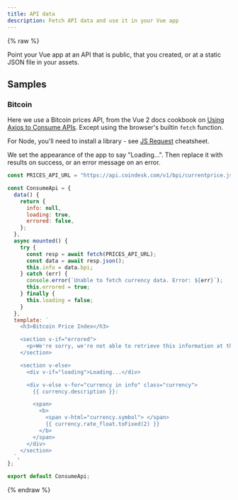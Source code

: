 ```yaml
---
title: API data
description: Fetch API data and use it in your Vue app
---
```


{% raw %}

Point your Vue app at an API that is public, that you created, or at a static JSON file in your assets.

## Samples

### Bitcoin

Here we use a Bitcoin prices API, from the Vue 2 docs cookbook on [Using Axios to Consume APIs](https://vuejs.org/v2/cookbook/using-axios-to-consume-apis.html). Except using the browser's builtin `fetch` function.

For Node, you'll need to install a library - see [JS Request](https://michaelcurrin.github.io/dev-cheatsheets/cheatsheets/javascript/general/request/) cheatsheet.

We set the appearance of the app to say "Loading...". Then replace it with results on success, or an error message on an error.

```javascript
const PRICES_API_URL = "https://api.coindesk.com/v1/bpi/currentprice.json";

const ConsumeApi = {
  data() {
    return {
      info: null,
      loading: true,
      errored: false,
    };
  },
  async mounted() {
    try {
      const resp = await fetch(PRICES_API_URL);
      const data = await resp.json();
      this.info = data.bpi;
    } catch (err) {
      console.error(`Unable to fetch currency data. Error: ${err}`);
      this.errored = true;
    } finally {
      this.loading = false;
    }
  },
  template: `
    <h3>Bitcoin Price Index</h3>

    <section v-if="errored">
      <p>We're sorry, we're not able to retrieve this information at the moment, please try back later</p>
    </section>

    <section v-else>
      <div v-if="loading">Loading...</div>

      <div v-else v-for="currency in info" class="currency">
        {{ currency.description }}:

        <span>
          <b>
            <span v-html="currency.symbol"> </span>
            {{ currency.rate_float.toFixed(2) }}
          </b>
        </span>
      </div>
    </section>
  `,
};

export default ConsumeApi;
```

{% endraw %}
